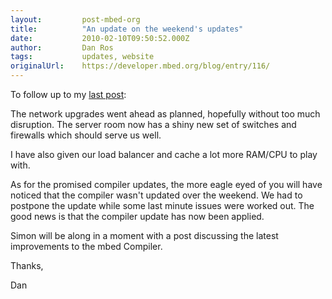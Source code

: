 ```yaml
---
layout:         post-mbed-org
title:          "An update on the weekend's updates"
date:           2010-02-10T09:50:52.000Z
author:         Dan Ros
tags:           updates, website
originalUrl:    https://developer.mbed.org/blog/entry/116/
---
```


<p>
  To follow up to my <a href="http://mbed.org/blog/entry/115/">last
  post</a>:
</p>
<p>
  The network upgrades went ahead as planned, hopefully without too
  much disruption. The server room now has a shiny new set of
  switches and firewalls which should serve us well.
</p>
<p>
  I have also given our load balancer and cache a lot more RAM/CPU
  to play with.
</p>
<p>
  As for the promised compiler updates, the more eagle eyed of you
  will have noticed that the compiler wasn't updated over the
  weekend. We had to postpone the update while some last minute
  issues were worked out. The good news is that the compiler update
  has now been applied.
</p>
<p>
  Simon will be along in a moment with a post discussing the latest
  improvements to the mbed Compiler.
</p>
<p>
  Thanks,
</p>
<p>
  Dan
</p>

